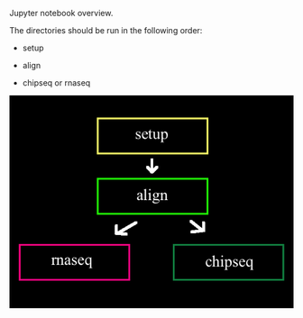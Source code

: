 Jupyter notebook overview.

The directories should be run in the following order:
+ setup

+ align

+ chipseq or rnaseq

![jupyter overview](../images/jupyteroverview.png)
